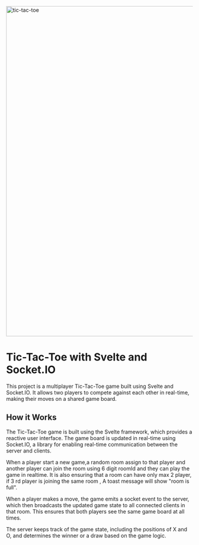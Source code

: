 <img width="891" alt="tic-tac-toe" src="https://github.com/kumarsuraj151/Tic_tac_toe/assets/102572879/3f9b8a14-2871-4824-9bc8-e285bd5e2731">

# Tic-Tac-Toe with Svelte and Socket.IO

This project is a multiplayer Tic-Tac-Toe game built using Svelte and Socket.IO. It allows two players to compete against each other in real-time, making their moves on a shared game board.

## How it Works

The Tic-Tac-Toe game is built using the Svelte framework, which provides a reactive user interface. The game board is updated in real-time using Socket.IO, a library for enabling real-time communication between the server and clients.

When a player start a new game,a random room assign to that player and another player can join the room using 6 digit roomId and they can play the game in realtime.
It is also ensuring that a room can have only max 2 player, if 3 rd player is joining the same room , A toast message will show "room is full". 

When a player makes a move, the game emits a socket event to the server, which then broadcasts the updated game state to all connected clients in that room. This ensures that both players see the same game board at all times.

The server keeps track of the game state, including the positions of X and O, and determines the winner or a draw based on the game logic.

